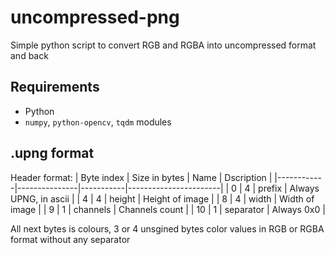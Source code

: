 # uncompressed-png
Simple python script to convert RGB and RGBA into uncompressed format and back

## Requirements
 - Python
 - `numpy`, `python-opencv`, `tqdm` modules

## .upng format
Header format:
| Byte index | Size in bytes | Name      | Dscription            |
|------------|---------------|-----------|-----------------------|
| 0          | 4             | prefix    | Always UPNG, in ascii |
| 4          | 4             | height    | Height of image       |
| 8          | 4             | width     | Width of image        |
| 9          | 1             | channels  | Channels count        |
| 10         | 1             | separator | Always 0x0            |

All next bytes is colours, 3 or 4 unsgined bytes color values in RGB or RGBA format without any separator
